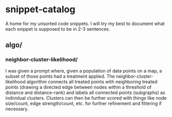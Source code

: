 # snippet-catalog
A home for my unsorted code snippets. I will try my best to document what each snippet is supposed to be in 2-3 sentences.

## algo/

### neighbor-cluster-likelihood/

I was given a prompt where, given a population of data points on a map, a subset of those points had a treatment applied. The neighbor-cluster-likelihood algorithm connects all treated points with neighboring treated points (drawing a directed edge between nodes within a threshold of distance and distance-rank) and labels all connected points (subgraphs) as individual clusters. Clusters can then be further scored with things like node size/count, edge strength/count, etc. for further refinement and filtering if necessary.
